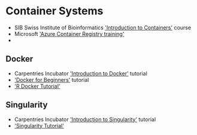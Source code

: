 # Container Systems

- SIB Swiss Institute of Bioinformatics ['Introduction to Containers'](https://sib-swiss.github.io/containers-introduction-training/2022.4/course_material/introduction_containers/) course
- Microsoft ['Azure Container Registry training'](https://docs.microsoft.com/en-us/azure/container-registry/)
-
## Docker

- Carpentries Incubator  ['Introduction to Docker'](https://carpentries-incubator.github.io/docker-introduction/) tutorial
- ['](https://docker-curriculum.com/)[Docker for Beginners'](https://docker-curriculum.com/) tutorial
- ['R Docker Tutorial'](https://jsta.github.io/r-docker-tutorial/)

## Singularity 

- Carpentries Incubator   ['Introduction to Singularity'](https://carpentries-incubator.github.io/singularity-introduction/) tutorial
- ['](https://singularity-tutorial.github.io/)[Singularity Tutorial'](https://singularity-tutorial.github.io/)
